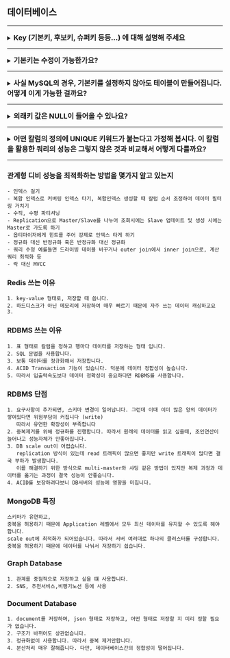 ## 데이터베이스

---

<details>
<summary><strong style="font-size:1.17em">Key (기본키, 후보키, 슈퍼키 등등...) 에 대해 설명해 주세요</strong></summary>

```text
키란, 무엇인가를 식별하는 고유한 식별자 입니다.

즉, 키는 데이터베이스에서 조건에 만족하는 관계의 행을 찾거나 
순서대로 정렬할 때 다른 행과 구별할 수 있는 유일한 기준이 되는 속성의 집합입니다.

슈퍼키는
테이블에서 각 행을 유일하게 식별할 수 있는 
하나 또는 그 이상의 속성들의 집합입니다.
예를들면 주민등록번호는 중복되지않고 유일하게 행을 고를수있습니다.

후보키는 
테이블에서 각 행을 유일하게 식별할 수 있는
최소한의 속성들의 집합입니다.
후보키는 기본키가 될 수 있는 후보들이며 
유일성과 최소성을 동시에 만족시켜야 합니다.

기본키는 
후보키들 중에서 하나를 선택한 키로 최소성과 유일성을 만족하는 속성입니다.
테이블에서 기본키는 오직 1개만 지정할 수 있습니다.
기본키는 NULL 값을 절대 가질수 없고, 중복된 값을 가질 수 없습니다.

대체키는
후보키가 두개 이상일 경우 그 중에서 어느 하나를 기본키로 지정하고 남은 후보키들을 대체키라 합니다.

외래키는
테이블이 다른 테이블의 데이터를 참조하여 테이블간의 관계를 연결하는 것입니다.
데이터 조회가 더 쉽고, 다른 테이블의 데이터를 참조할 때 없는 값을 참조할 수 없도록 제약을 주는 것입니다.
참조될(A) 테이블에서 기본키(Primary Key)로 설정해야하고,

참조되는 부모테이블이 먼저 생성된 뒤 데이터를 넣고, 참조하는 자식 테이블이 다음에 생겨야합니다.
또한 부모테이블을 삭제하려면 자식테이블 먼저 삭제한 후 부모테이블을 삭제해야한다.
 

```

</details>

---

<details>
<summary><strong style="font-size:1.17em">기본키는 수정이 가능한가요?</strong></summary>


```text
수정이 가능하긴 하지만, 일반적으로 수정하지 않는 것이 좋습니다.
왜냐하면
기본키는 다른 테이블에서 외래키로 참조될 수 있기 때문에 참조하는 모든 외래키도 수정해야합니다.
이는 데이터 일관성을 해칠 위험성이 큽니다.

하지만 기본키 값을 변경해야 한다면,
보통은 레코드를 새로운 값으로 업데이트하는 대신 
해당 레코드를 삭제하고 새로운 레코드를 삽입하는 방식으로 사용합니다.
```

</details>

---

<details>
<summary><strong style="font-size:1.17em">사실 MySQL의 경우, 기본키를 설정하지 않아도 테이블이 만들어집니다. 어떻게 이게 가능한 걸까요?</strong></summary>

```text
InnoDB는 데이터를 클러스터형 인덱스 순서대로 물리적으로 저장해야합니다.
기본키가 없으면 InnoDB는 클러스터형 인덱스를 위한 대체 키를 찾아야 합니다.

기본키가 없을 경우 다음과 같은 순서로 대체합니다.
먼저, NOT NULL인 UNIQUE 인덱스 중 첫 번째 것을 선택합니다.
그마저도 없다면 6바이트 크기의 숨겨진 Row ID를 자동 생성합니다.
```

</details>

---

<details>
<summary><strong style="font-size:1.17em">외래키 값은 NULL이 들어올 수 있나요?</strong></summary>

```text
참조 테이블의 외래키(Foreign Key) 값은 
명시적으로 NOTNULL을 지정하지 않으면 일반적으로 NULL 값이 들어올 수 있습니다. 
```

</details>

---

<details>
<summary><strong style="font-size:1.17em">어떤 칼럼의 정의에 UNIQUE 키워드가 붙는다고 가정해 봅시다. 이 칼럼을 활용한 쿼리의 성능은 그렇지 않은 것과 비교해서 어떻게 다를까요?
</strong></summary>

```text
UNIQUE 제약조건이 붙으면 자동으로 인덱스가 생성됩니다.

따라서 해당 칼럼을 통해 정렬하거나 검색할때 성능이 좋지만, 

INSERT/UPDATE 작업 시
데이터 입력/수정마다 중복 체크하고, 인덱스 재구성하기 때문에 
성능이 저하됩니다.
```

</details>

---







### 관계형 디비 성능을 최적화하는 방법을 몇가지 알고 있는지

```text
- 인덱스 걸기 
- 복합 인덱스로 커버링 인덱스 타기, 복합인덱스 생성할 때 칼럼 순서 조정하여 데이터 필터링 거치기
- 수직, 수평 파티셔닝
- Replication으로 Master/Slave를 나누어 조회시에는 Slave 업데이트 및 생성 시에는 Master로 가도록 하기
- 옵티마이저에게 힌트를 주어 강제로 인덱스 타게 하기
- 정규화 대신 반정규화 혹은 반정규화 대신 정규화 
- 쿼리 수정 예를들면 드라이빙 테이블 바꾸거나 outer join에서 inner join으로, 계산 쿼리 최적화 등 
- 락 대신 MVCC
```

### Redis 쓰는 이유

```text
1. key-value 형태로, 저장할 때 씁니다.
2. 하드디스크가 아닌 메모리에 저장하여 매우 빠르기 때문에 자주 쓰는 데이터 캐싱하고요
3. 
```

### RDBMS 쓰는 이유

```text
1. 표 형태로 칼럼을 정하고 행마다 데이터를 저장하는 형태 입니다.
2. SQL 문법을 사용합니다.
3. 보통 데이터를 정규화해서 저장합니다.
4. ACID Transaction 기능이 있습니다. 덕분에 데이터 정합성이 높습니다.
5. 따라서 입출력속도보다 데이터 정확성이 중요하다면 RDBMS를 사용합니다.
```

### RDBMS 단점

```text
1. 요구사항이 추가되면, 스키마 변경이 일어납니다. 그런데 이때 이미 많은 양의 데이터가 쌓여있다면 위험부담이 커집니다 (write) 
   따라서 유연한 확장성이 부족합니다
2. 중복제거를 위해 정규화를 진행합니다. 따라서 원래의 데이터를 읽고 싶을때, 조인연산이 늘어나고 성능자체가 안좋아집니다.
3. DB scale out이 어렵습니다. 
   replication 방식이 있는데 read 트래픽이 많으면 좋지만 write 트래픽이 많다면 결국 부하가 발생합니다.
   이를 해결하기 위한 방식으로 multi-master와 샤딩 같은 방법이 있지만 복제 과정과 데이터를 옮기는 과정이 결국 성능이 안좋습니다.
4. ACID를 보장하려다보니 DB서버의 성능에 영향을 미칩니다. 
```

### MongoDB 특징

```text
스키마가 유연하고, 
중복을 허용하기 때문에 Application 레벨에서 모두 최신 데이터를 유지할 수 있도록 해야합니다. 
scale out에 최적화가 되어있습니다. 따라서 서버 여러대로 하나의 클러스터를 구성합니다. 
중복을 허용하기 때문에 데이터를 나눠서 저장하기 쉽습니다.
```


### Graph Database

```text
1. 관계를 중점적으로 저장하고 싶을 떄 사용합니다.
2. SNS, 추천서비스,비행기노선 등에 사용
```

### Document Database

```text
1. document를 저장하며, json 형태로 저장하고, 어떤 형태로 저장할 지 미리 정할 필요가 없습니다. 
2. 구조가 바뀌어도 상관없습니다.
3. 정규화없이 사용합니다. 따라서 중복 제거안합니다.
4. 분산처리 매우 잘해줍니다. 다만, 데이터베이스간의 정합성이 떨어집니다. 
```